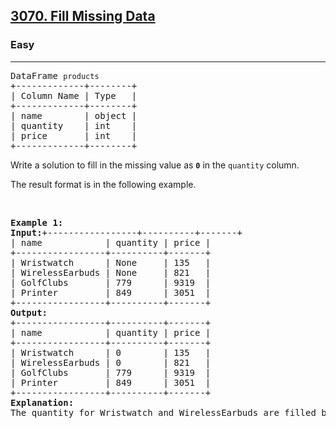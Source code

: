 <h2><a href="https://leetcode.com/problems/reshape-data-concatenate/description/?envType=study-plan-v2&envId=introduction-to-pandas&lang=pythondata">3070. Fill Missing Data</a></h2><h3>Easy</h3><hr><pre>
DataFrame <code>products</code>
+-------------+--------+
| Column Name | Type   |
+-------------+--------+
| name        | object |
| quantity    | int    |
| price       | int    |
+-------------+--------+
</pre>

<p>Write a solution to fill in the missing value as <code><strong>0</strong></code> in the <code>quantity</code> column.</p>

<p>The result format is in the following example.</p>

<p>&nbsp;</p>
<pre>
<strong class="example">Example 1:</strong>
<strong>Input:</strong>+-----------------+----------+-------+
| name            | quantity | price |
+-----------------+----------+-------+
| Wristwatch      | None     | 135   |
| WirelessEarbuds | None     | 821   |
| GolfClubs       | 779      | 9319  |
| Printer         | 849      | 3051  |
+-----------------+----------+-------+
<strong>Output:
</strong>+-----------------+----------+-------+
| name            | quantity | price |
+-----------------+----------+-------+
| Wristwatch      | 0        | 135   |
| WirelessEarbuds | 0        | 821   |
| GolfClubs       | 779      | 9319  |
| Printer         | 849      | 3051  |
+-----------------+----------+-------+
<strong>Explanation:</strong> 
The quantity for Wristwatch and WirelessEarbuds are filled by 0.</pre>
